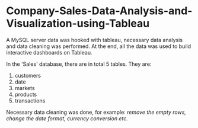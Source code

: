 # Company-Sales-Data-Analysis-and-Visualization-using-Tableau
A MySQL server data was hooked with tableau, necessary data analysis and data cleaning was performed. At the end, all the data was used to build interactive dashboards on Tableau.

In the 'Sales' database, there are in total 5 tables. They are:
1. customers
2. date
3. markets
4. products
5. transactions

Necessary data cleaning was done, for example: *remove the empty rows, change the date format, currency conversion etc.*
